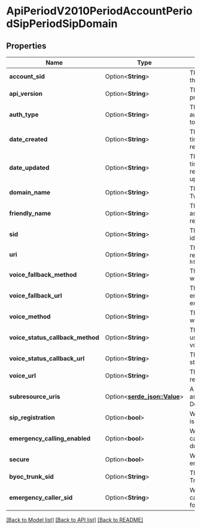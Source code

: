 # ApiPeriodV2010PeriodAccountPeriodSipPeriodSipDomain

## Properties

Name | Type | Description | Notes
------------ | ------------- | ------------- | -------------
**account_sid** | Option<**String**> | The SID of the Account that created the resource | [optional]
**api_version** | Option<**String**> | The API version used to process the call | [optional]
**auth_type** | Option<**String**> | The types of authentication mapped to the domain | [optional]
**date_created** | Option<**String**> | The RFC 2822 date and time in GMT that the resource was created | [optional]
**date_updated** | Option<**String**> | The RFC 2822 date and time in GMT that the resource was last updated | [optional]
**domain_name** | Option<**String**> | The unique address on Twilio to route SIP traffic | [optional]
**friendly_name** | Option<**String**> | The string that you assigned to describe the resource | [optional]
**sid** | Option<**String**> | The unique string that identifies the resource | [optional]
**uri** | Option<**String**> | The URI of the resource, relative to `https://api.twilio.com` | [optional]
**voice_fallback_method** | Option<**String**> | The HTTP method used with voice_fallback_url | [optional]
**voice_fallback_url** | Option<**String**> | The URL we call when an error occurs while executing TwiML | [optional]
**voice_method** | Option<**String**> | The HTTP method to use with voice_url | [optional]
**voice_status_callback_method** | Option<**String**> | The HTTP method we use to call voice_status_callback_url | [optional]
**voice_status_callback_url** | Option<**String**> | The URL that we call with status updates | [optional]
**voice_url** | Option<**String**> | The URL we call when receiving a call | [optional]
**subresource_uris** | Option<[**serde_json::Value**](.md)> | A list mapping resources associated with the SIP Domain resource | [optional]
**sip_registration** | Option<**bool**> | Whether SIP registration is allowed | [optional]
**emergency_calling_enabled** | Option<**bool**> | Whether emergency calling is enabled for the domain. | [optional]
**secure** | Option<**bool**> | Whether secure SIP is enabled for the domain | [optional]
**byoc_trunk_sid** | Option<**String**> | The SID of the BYOC Trunk resource. | [optional]
**emergency_caller_sid** | Option<**String**> | Whether an emergency caller sid is configured for the domain. | [optional]

[[Back to Model list]](../README.md#documentation-for-models) [[Back to API list]](../README.md#documentation-for-api-endpoints) [[Back to README]](../README.md)


